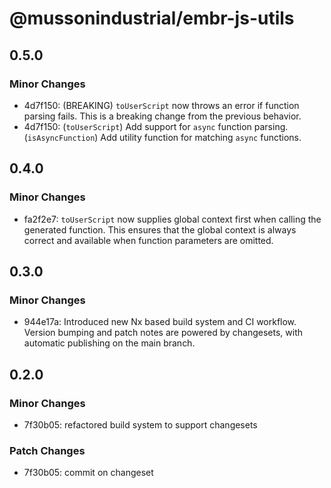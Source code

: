 # @mussonindustrial/embr-js-utils

## 0.5.0

### Minor Changes

- 4d7f150: (BREAKING) `toUserScript` now throws an error if function parsing fails. This is a breaking change from the previous behavior.
- 4d7f150: (`toUserScript`) Add support for `async` function parsing.
  (`isAsyncFunction`) Add utility function for matching `async` functions.

## 0.4.0

### Minor Changes

- fa2f2e7: `toUserScript` now supplies global context first when calling the generated function. This ensures that the global context is always correct and available when function parameters are omitted.

## 0.3.0

### Minor Changes

- 944e17a: Introduced new Nx based build system and CI workflow. Version bumping and patch notes are powered by changesets, with automatic publishing on the main branch.

## 0.2.0

### Minor Changes

- 7f30b05: refactored build system to support changesets

### Patch Changes

- 7f30b05: commit on changeset
